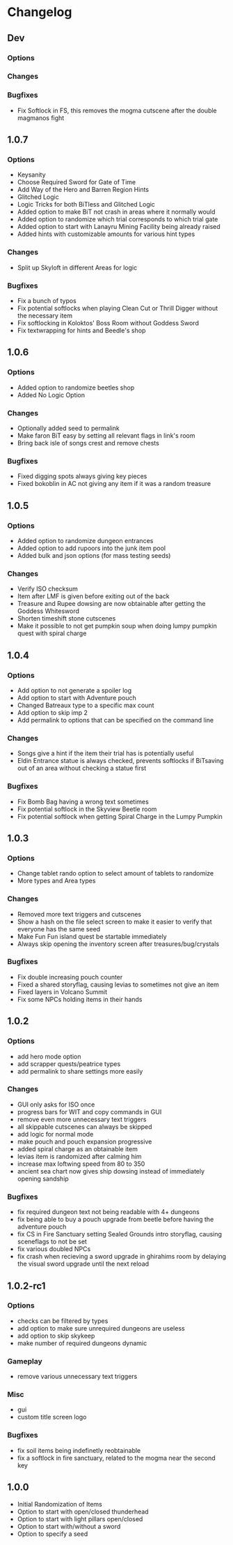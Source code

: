 # Changelog

## Dev
### Options
### Changes
### Bugfixes
- Fix Softlock in FS, this removes the mogma cutscene after the double magmanos fight

## 1.0.7
### Options
- Keysanity
- Choose Required Sword for Gate of Time
- Add Way of the Hero and Barren Region Hints
- Glitched Logic
- Logic Tricks for both BiTless and Glitched Logic
- Added option to make BiT not crash in areas where it normally would
- Added option to randomize which trial corresponds to which trial gate
- Added option to start with Lanayru Mining Facility being already raised
- Added hints with customizable amounts for various hint types
### Changes
- Split up Skyloft in different Areas for logic
### Bugfixes
- Fix a bunch of typos
- Fix potential softlocks when playing Clean Cut or Thrill Digger without the necessary item
- Fix softlocking in Koloktos' Boss Room without Goddess Sword
- Fix textwrapping for hints and Beedle's shop

## 1.0.6
### Options
- Added option to randomize beetles shop
- Added No Logic Option
### Changes
- Optionally added seed to permalink
- Make faron BiT easy by setting all relevant flags in link's room
- Bring back isle of songs crest and remove chests
### Bugfixes
- Fixed digging spots always giving key pieces
- Fixed bokoblin in AC not giving any item if it was a random treasure

## 1.0.5
### Options
- Added option to randomize dungeon entrances
- Added option to add rupoors into the junk item pool
- Added bulk and json options (for mass testing seeds)
### Changes
- Verify ISO checksum
- Item after LMF is given before exiting out of the back
- Treasure and Rupee dowsing are now obtainable after getting the Goddess Whitesword
- Shorten timeshift stone cutscenes
- Make it possible to not get pumpkin soup when doing lumpy pumpkin quest with spiral charge

## 1.0.4
### Options
- Add option to not generate a spoiler log
- Add option to start with Adventure pouch
- Changed Batreaux type to a specific max count
- Add option to skip imp 2
- Add permalink to options that can be specified on the command line
### Changes
- Songs give a hint if the item their trial has is potentially useful
- Eldin Entrance statue is always checked, prevents softlocks if BiTsaving out of an area without checking a statue first
### Bugfixes
- Fix Bomb Bag having a wrong text sometimes
- Fix potential softlock in the Skyview Beetle room
- Fix potential softlock when getting Spiral Charge in the Lumpy Pumpkin

## 1.0.3
### Options
- Change tablet rando option to select amount of tablets to randomize
- More types and Area types
### Changes
- Removed more text triggers and cutscenes
- Show a hash on the file select screen to make it easier to verify that everyone has the same seed
- Make Fun Fun island quest be startable immediately
- Always skip opening the inventory screen after treasures/bug/crystals
### Bugfixes
- Fix double increasing pouch counter
- Fixed a shared storyflag, causing levias to sometimes not give an item
- Fixed layers in Volcano Summit
- Fix some NPCs holding items in their hands

## 1.0.2
### Options
- add hero mode option
- add scrapper quests/peatrice types
- add permalink to share settings more easily
### Changes
- GUI only asks for ISO once
- progress bars for WIT and copy commands in GUI
- remove even more unnecessary text triggers
- all skippable cutscenes can always be skipped
- add logic for normal mode
- make pouch and pouch expansion progressive
- added spiral charge as an obtainable item
- levias item is randomized after calming him
- increase max loftwing speed from 80 to 350
- ancient sea chart now gives ship dowsing instead of immediately opening sandship
### Bugfixes
- fix required dungeon text not being readable with 4+ dungeons
- fix being able to buy a pouch upgrade from beetle before having the adventure pouch
- fix CS in Fire Sanctuary setting Sealed Grounds intro storyflag, causing sceneflags to not be set
- fix various doubled NPCs
- fix crash when recieving a sword upgrade in ghirahims room by delaying the visual sword upgrade until the next reload

## 1.0.2-rc1
### Options
- checks can be filtered by types
- add option to make sure unrequired dungeons are useless
- add option to skip skykeep
- make number of required dungeons dynamic
### Gameplay
- remove various unnecessary text triggers
### Misc
- gui
- custom title screen logo
### Bugfixes
- fix soil items being indefinetly reobtainable
- fix a softlock in fire sanctuary, related to the mogma near the second key

## 1.0.0
- Initial Randomization of Items
- Option to start with open/closed thunderhead
- Option to start with light pillars open/closed
- Option to start with/without a sword
- Option to specify a seed
